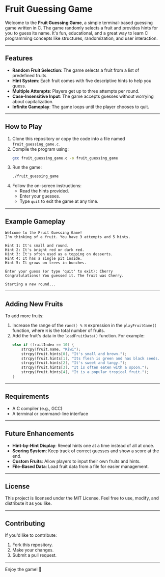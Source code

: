# Fruit Guessing Game

Welcome to the **Fruit Guessing Game**, a simple terminal-based guessing game written in C. The game randomly selects a fruit and provides hints for you to guess its name. It's fun, educational, and a great way to learn C programming concepts like structures, randomization, and user interaction.

---

## Features

- **Random Fruit Selection**: The game selects a fruit from a list of predefined fruits.
- **Hint System**: Each fruit comes with five descriptive hints to help you guess.
- **Multiple Attempts**: Players get up to three attempts per round.
- **Case-Insensitive Input**: The game accepts guesses without worrying about capitalization.
- **Infinite Gameplay**: The game loops until the player chooses to quit.

---

## How to Play

1. Clone this repository or copy the code into a file named `fruit_guessing_game.c`.
2. Compile the program using:
   ```bash
   gcc fruit_guessing_game.c -o fruit_guessing_game
   ```
3. Run the game:
   ```bash
   ./fruit_guessing_game
   ```
4. Follow the on-screen instructions:
   - Read the hints provided.
   - Enter your guesses.
   - Type `quit` to exit the game at any time.

---

## Example Gameplay

```plaintext
Welcome to the Fruit Guessing Game!
I'm thinking of a fruit. You have 3 attempts and 5 hints.

Hint 1: It's small and round.
Hint 2: It's bright red or dark red.
Hint 3: It's often used as a topping on desserts.
Hint 4: It has a single pit inside.
Hint 5: It grows on trees in bunches.

Enter your guess (or type 'quit' to exit): Cherry
Congratulations! You guessed it. The fruit was Cherry.

Starting a new round...
```

---

## Adding New Fruits

To add more fruits:

1. Increase the range of the `rand() % N` expression in the `playFruitGame()` function, where `N` is the total number of fruits.
2. Add the fruit's data in the `loadFruitData()` function. For example:
   ```c
   else if (fruitIndex == 10) {
       strcpy(fruit.name, "Kiwi");
       strcpy(fruit.hints[0], "It's small and brown.");
       strcpy(fruit.hints[1], "Its flesh is green and has black seeds.");
       strcpy(fruit.hints[2], "It's sweet and tangy.");
       strcpy(fruit.hints[3], "It is often eaten with a spoon.");
       strcpy(fruit.hints[4], "It is a popular tropical fruit.");
   }
   ```

---

## Requirements

- A C compiler (e.g., GCC)
- A terminal or command-line interface

---

## Future Enhancements

- **Hint-by-Hint Display**: Reveal hints one at a time instead of all at once.
- **Scoring System**: Keep track of correct guesses and show a score at the end.
- **Custom Fruits**: Allow players to input their own fruits and hints.
- **File-Based Data**: Load fruit data from a file for easier management.

---

## License

This project is licensed under the MIT License. Feel free to use, modify, and distribute it as you like.

---

## Contributing

If you'd like to contribute:

1. Fork this repository.
2. Make your changes.
3. Submit a pull request.

---

Enjoy the game! 🎉
